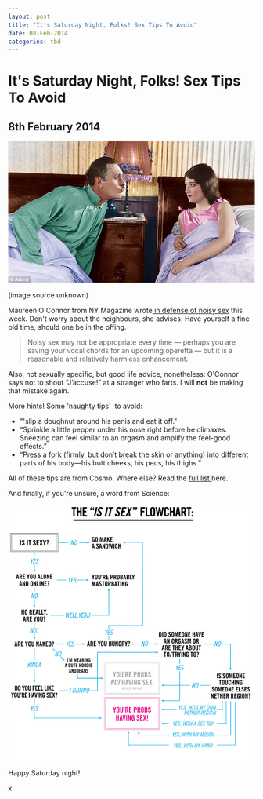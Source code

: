```yaml
---
layout: post
title: "It's Saturday Night, Folks! Sex Tips To Avoid"
date: 08-Feb-2014
categories: tbd
---
```


# It's Saturday Night, Folks! Sex Tips To Avoid

## 8th February 2014

 

 

 

<img class="photo-horiz" src="/images/2014/02/article-2088522-0F85C15A00000578-586_634x362.jpg" />

(image source unknown)

Maureen O'Connor from NY Magazine wrote<a href="http://nymag.com/thecut/2014/02/not-apologize-for-having-loud-sex.html"> in defense of noisy sex</a> this week. Don't worry about the neighbours,   she advises. Have yourself a fine old time, should one be in the offing.

<blockquote>Noisy sex may not be appropriate every time — perhaps you are saving your vocal chords for an upcoming operetta — but it is a reasonable and relatively harmless enhancement.</blockquote>

Also, not sexually specific, but good life advice, nonetheless: O'Connor says not to shout “J’accuse!” at a stranger who farts. I will **not** be making that mistake again.

More hints! Some 'naughty tips'  to avoid:

<ul>

<li>"'slip a doughnut around his penis and eat it off."</li>

<li>“Sprinkle a little pepper under his nose right before he climaxes. Sneezing can feel similar to an orgasm and amplify the feel-good effects.”</li>

<li>“Press a fork (firmly, but don’t break the skin or anything) into different parts of his body—his butt cheeks, his pecs, his thighs.”</li>

</ul>

All of these tips are from Cosmo. Where else? Read the <a href="http://www.salon.com/2013/11/10/15_naughty_tips_to_guarantee_bad_sex_partner/">full list </a>here.

And finally, if you're unsure, a word from Science:

<img class="photo-horiz" src="/images/2014/02/lesbian-sex-flowchart.jpg" />



Happy Saturday night!

x
